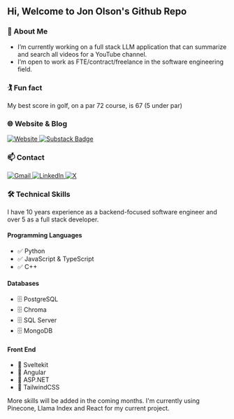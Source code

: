 ## Hi, Welcome to Jon Olson's Github Repo

### 🤔 About Me
- I’m currently working on a full stack LLM application that can summarize and search all videos for a YouTube channel.  
- I’m open to work as FTE/contract/freelance in the software engineering field.

### 🏌️ Fun fact
My best score in golf, on a par 72 course, is 67 (5 under par) 

### 🌐 Website & Blog
<a href="https://jon-olson.com">
  <img src="https://img.shields.io/badge/Website-00C300?logoColor=fff&style=for-the-badge" alt="Website">
</a>
<a href="https://jonolson.substack.com/?utm_source=github&utm_medium=web&r=84lpf">
  <img src="https://img.shields.io/badge/Substack-FF6719?logo=substack&logoColor=fff&style=for-the-badge" alt="Substack Badge">
</a>

### 📫 Contact
<a href="mailto:jonnycoder@gmail.com">
  <img alt="Gmail" src="https://img.shields.io/badge/Gmail-D14836?style=for-the-badge&logo=gmail&logoColor=white" />
</a>
<a href="https://www.linkedin.com/in/jwolson1/">
  <img alt="LinkedIn" src="https://img.shields.io/badge/linkedin-%230077B5.svg?&style=for-the-badge&logo=linkedin&logoColor=white" />
</a>
<a href="https://twitter.com/jonolson_">
  <img src="https://img.shields.io/badge/X-000?logo=x&logoColor=fff&style=for-the-badge" alt="X">
</a>

### 🛠️ Technical Skills
I have 10 years experience as a backend-focused software engineer and over 5 as a full stack developer.

#### Programming Languages
* ✅ Python
* ✅ JavaScript & TypeScript
* ✅ C++

#### Databases
* 🗄️ PostgreSQL
* 🗄️ Chroma
* 🗄️ SQL Server
* 🗄️ MongoDB

#### Front End
* 🎨 Sveltekit
* 🎨 Angular
* 🎨 ASP.NET
* 🎨 TailwindCSS

More skills will be added in the coming months. I'm currently using Pinecone, Llama Index and React for my current project.
